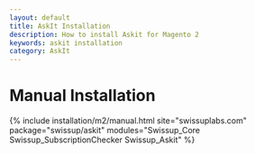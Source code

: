 ```yaml
---
layout: default
title: AskIt Installation
description: How to install Askit for Magento 2
keywords: askit installation
category: AskIt
---
```


# Manual Installation

{% include installation/m2/manual.html site="swissuplabs.com" package="swissup/askit" modules="Swissup_Core Swissup_SubscriptionChecker Swissup_Askit" %}



